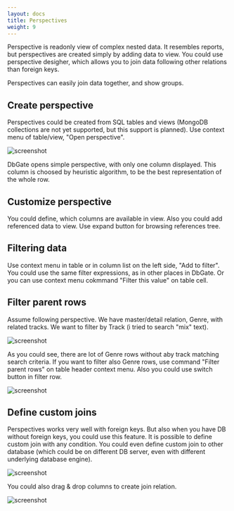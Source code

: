 ```yaml
---
layout: docs
title: Perspectives
weight: 9
---
```


Perspective is readonly view of complex nested data. It resembles reports, but perspectives are created simply by adding data to view. You could use perspective desigher, which allows you to join data following other relations than foreign keys.

Perspectives can easily join data together, and show groups.

<!-- ![screenshot](/screenshots/perspective1.png) -->

## Create perspective
Perspectives could be created from SQL tables and views (MongoDB collections are not yet supported, but this support is planned).
Use context menu of table/view, "Open perspective".

![screenshot](/img/perspective-create.png)

DbGate opens simple perspective, with only one column displayed. This column is choosed by heuristic algorithm, to be the best representation of the whole row.
## Customize perspective
You could define, which columns are available in view. Also you could add referenced data to view. Use expand button for browsing references tree.

## Filtering data
Use context menu in table or in column list on the left side, "Add to filter". You could use the same filter expressions, as in other places in DbGate. Or you can use context menu cokmmand "Filter this value" on table cell.

## Filter parent rows
Assume following perspective. We have master/detail relation, Genre, with related tracks. We want to filter by Track (i tried to search "mix" text). 

![screenshot](/img/parentrows1.png)

As you could see, there are lot of Genre rows without aby track matching search criteria. If you want to filter also Genre rows, use command "Filter parent rows" on table header context menu. Also you could use switch button in filter row.

![screenshot](/img/parentrows2.png)

## Define custom joins
Perspectives works very well with foreign keys. But also when you have DB without foreign keys, you could use this feature. It is possible to define custom join with any condition. You could even define custom join to other database (which could be on different DB server, even with different underlying database engine).

![screenshot](/img/customjoin.png)

You could also drag &amp; drop columns to create join relation.

![screenshot](/img/customjoin2.png)

